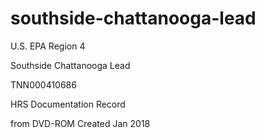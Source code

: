 # southside-chattanooga-lead

U.S. EPA Region 4

Southside Chattanooga Lead

TNN000410686

HRS Documentation Record

from DVD-ROM Created Jan 2018
